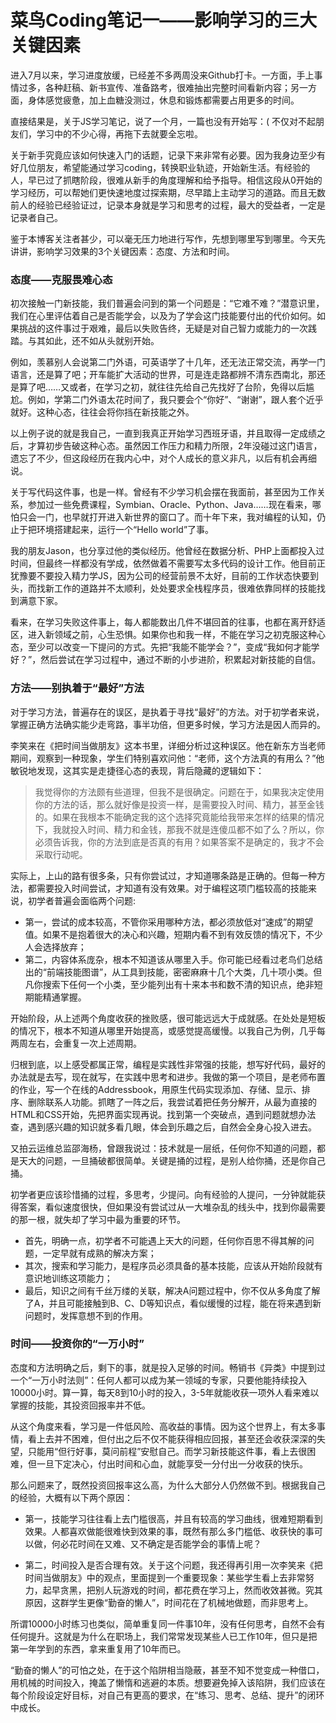 # 菜鸟Coding笔记一——影响学习的三大关键因素

进入7月以来，学习进度放缓，已经差不多两周没来Github打卡。一方面，手上事情过多，各种赶稿、新书宣传、准备路考，很难抽出完整时间看新内容；另一方面，身体感觉疲惫，加上血糖没测过，休息和锻炼都需要占用更多的时间。

直接结果是，关于JS学习笔记，说了一个月，一篇也没有开始写：(  不仅对不起朋友们，学习中的不少心得，再拖下去就要全忘啦。

关于新手究竟应该如何快速入门的话题，记录下来非常有必要。因为我身边至少有好几位朋友，希望能通过学习coding，转换职业轨迹，开始新生活。有经验的人，早已过了抓瞎阶段，很难从新手的角度理解和给予指导。相信这段从0开始的学习经历，可以帮她们更快速地度过探索期，尽早踏上主动学习的道路。而且无数前人的经验已经验证过，记录本身就是学习和思考的过程，最大的受益者，一定是记录者自己。

鉴于本博客关注者甚少，可以毫无压力地进行写作，先想到哪里写到哪里。今天先讲讲，影响学习效果的3个关键因素：态度、方法和时间。

### 态度——克服畏难心态

初次接触一门新技能，我们普遍会问到的第一个问题是：“它难不难？”潜意识里，我们在心里评估着自己是否能学会，以及为了学会这门技能要付出的代价如何。如果挑战的这件事过于艰难，最后以失败告终，无疑是对自己智力或能力的一次践踏。与其如此，还不如从头就别开始。

例如，羡慕别人会说第二门外语，可英语学了十几年，还无法正常交流，再学一门语言，还是算了吧；开车能扩大活动的世界，可是连走路都辨不清东西南北，那还是算了吧……又或者，在学习之初，就往往先给自己先找好了台阶，免得以后尴尬。例如，学第二门外语太花时间了，我只要会个“你好”、“谢谢”，跟人套个近乎就好。这种心态，往往会将你挡在新技能之外。

以上例子说的就是我自己，一直到我真正开始学习西班牙语，并且取得一定成绩之后，才算初步告破这种心态。虽然因工作压力和精力所限，2年没碰过这门语言，遗忘了不少，但这段经历在我内心中，对个人成长的意义非凡，以后有机会再细说。

关于写代码这件事，也是一样。曾经有不少学习机会摆在我面前，甚至因为工作关系，参加过一些免费课程，Symbian、Oracle、Python、Java……现在看来，哪怕只会一门，也早就打开进入新世界的窗口了。而十年下来，我对编程的认知，仍止于把环境搭建起来，运行一个“Hello world”了事。

我的朋友Jason，也分享过他的类似经历。他曾经在数据分析、PHP上面都投入过时间，但最终一样都没有学成，依然做着不需要写太多代码的设计工作。他目前正犹豫要不要投入精力学JS，因为公司的经营前景不太好，目前的工作状态快要到头，而找新工作的道路并不太顺利，处处要求全栈程序员，很难依靠同样的技能找到满意下家。

看来，在学习失败这件事上，每人都能数出几件不堪回首的往事，也都在离开舒适区，进入新领域之前，心生恐惧。如果你也和我一样，不能在学习之初克服这种心态，至少可以改变一下提问的方式。先把“我能不能学会？”，变成“我如何才能学好？”，然后尝试在学习过程中，通过不断的小步进阶，积累起对新技能的自信。

### 方法——别执着于“最好”方法

对于学习方法，普遍存在的误区，是执着于寻找“最好”的方法。对于初学者来说，掌握正确方法确实能少走弯路，事半功倍，但更多时候，学习方法是因人而异的。

李笑来在《把时间当做朋友》这本书里，详细分析过这种误区。他在新东方当老师期间，观察到一种现象，学生们特别喜欢问他：“老师，这个方法真的有用么？”他敏锐地发现，这其实是走捷径心态的表现，背后隐藏的逻辑如下：

>我觉得你的方法颇有些道理，但我不是很确定。问题在于，如果我决定使用你的方法的话，那么就好像是投资一样，是需要投入时间、精力，甚至金钱的。如果在我根本不能确定我的这个选择究竟能给我带来怎样的结果的情况下，我就投入时间、精力和金钱，那我不就是连傻瓜都不如了么？所以，你必须告诉我，你的方法到底是否真的有用？如果答案不是确定的，我才不会采取行动呢。

实际上，上山的路有很多条，只有你尝试过，才知道哪条路是正确的。但每一种方法，都需要投入时间尝试，才知道有没有效果。对于编程这项门槛较高的技能来说，初学者普遍会面临两个问题:
* 第一，尝试的成本较高，不管你采用哪种方法，都必须放低对“速成”的期望值。如果不是抱着很大的决心和兴趣，短期内看不到有效反馈的情况下，不少人会选择放弃；
* 第二，内容体系庞杂，根本不知道该从哪里入手。你可能已经看过老鸟们总结出的“前端技能图谱”，从工具到技能，密密麻麻十几个大类，几十项小类。但凡你搜索下任何一个小类，至少能列出有十来本书和数不清的知识点，绝非短期能精通掌握。

开始阶段，从上述两个角度收获的挫败感，很可能远远大于成就感。在处处是短板的情况下，根本不知道从哪里开始提高，或感觉提高缓慢。以我自己为例，几乎每两周左右，会重复一次上述周期。

归根到底，以上感受都属正常，编程是实践性非常强的技能，想写好代码，最好的办法就是去写，现在就写，在实践中思考和进步。我做的第一个项目，是老师布置的作业，写一个在线的Addressbook，用原生代码实现添加、存储、显示、排序、删除联系人功能。抓瞎了一阵之后，我尝试着把任务分解开，从最为直接的HTML和CSS开始，先把界面实现再说。找到第一个突破点，遇到问题就想办法查，遇到感兴趣的知识就多看几眼，体会到乐趣之后，自然会全身心投入进去。

又拍云运维总监邵海杨，曾跟我说过：技术就是一层纸，任何你不知道的问题，都是天大的问题，一旦捅破都很简单。关键是捅的过程，是别人给你捅，还是你自己捅。

初学者更应该珍惜捅的过程，多思考，少提问。向有经验的人提问，一分钟就能获得答案，看似速度很快，但如果没有尝试过从一大堆杂乱的线头中，找到你最需要的那一根，就失却了学习中最为重要的环节。
* 首先，明确一点，初学者不可能遇上天大的问题，任何你百思不得其解的问题，一定早就有成熟的解决方案；
* 其次，搜索和学习能力，是程序员必须具备的基本技能，应该从开始阶段就有意识地训练这项能力；
* 最后，知识之间有千丝万缕的关联，解决A问题过程中，你不仅从多角度了解了A，并且可能接触到B、C、D等知识点，看似缓慢的过程，能在将来遇到新问题时，发挥意想不到的作用。

### 时间——投资你的“一万小时”

态度和方法明确之后，剩下的事，就是投入足够的时间。畅销书《异类》中提到过一个“一万小时法则”：任何人都可以成为某一领域的专家，只要他能持续投入10000小时。算一算，每天8到10小时的投入，3-5年就能收获一项外人看来难以掌握的技能，其投资回报率并不低。

从这个角度来看，学习是一件低风险、高收益的事情。因为这个世界上，有太多事情，看上去并不困难，但付出之后不仅不能获得相应回报，甚至还会收获深深的失望，只能用“但行好事，莫问前程”安慰自己。而学习新技能这件事，看上去很困难，但一旦下定决心，付出时间和心血，就能享受一分付出一分收获的快乐。

那么问题来了，既然投资回报率这么高，为什么大部分人仍然做不到。根据我自己的经验，大概有以下两个原因：

* 第一，技能学习往往看上去门槛很高，并且有较高的学习曲线，很难短期看到效果。人都喜欢做能很难快到效果的事，既然有那么多门槛低、收获快的事可以做，何必花时间在又难、又不确定是否能学会的事情上呢？

* 第二，时间投入是否合理有效。关于这个问题，我还得再引用一次李笑来《把时间当做朋友》中的观点，里面提到一个重要现象：某些学生看上去非常努力，起早贪黑，把别人玩游戏的时间，都花费在学习上，然而收效甚微。究其原因，这群学生更像“勤奋的懒人”，时间花在了机械地做题，而非思考上。

所谓10000小时练习也类似，简单重复同一件事10年，没有任何思考，自然不会有任何提升。这就是为什么在职场上，我们常常发现某些人已工作10年，但只是把第一年学到的东西，拿来重复用了10年而已。

“勤奋的懒人”的可怕之处，在于这个陷阱相当隐蔽，甚至不知不觉变成一种借口，用机械的时间投入，掩盖了懒惰和逃避的本质。想要避免掉入该陷阱，我们应该在每个阶段设定好目标，对自己有更高的要求，在“练习、思考、总结、提升”的闭环中成长。

